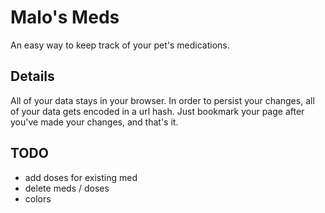 # Malo's Meds

An easy way to keep track of your pet's medications.

## Details

All of your data stays in your browser. In order to persist your changes, all of your data gets encoded in a url hash. Just bookmark your page after you've made your changes, and that's it.

## TODO

- add doses for existing med
- delete meds / doses
- colors
